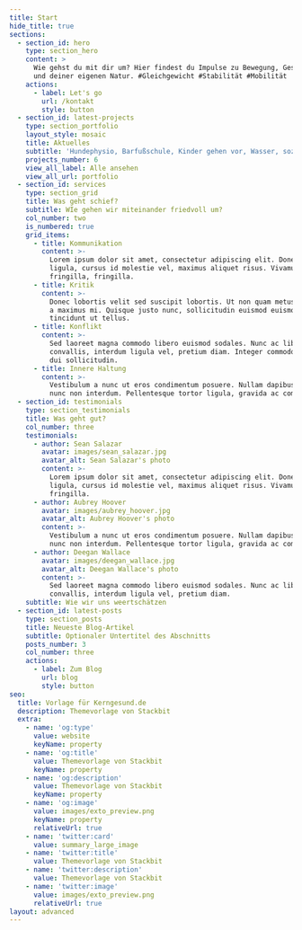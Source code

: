 ```yaml
---
title: Start
hide_title: true
sections:
  - section_id: hero
    type: section_hero
    content: >
      Wie gehst du mit dir um? Hier findest du Impulse zu Bewegung, Gesundheit
      und deiner eigenen Natur. #Gleichgewicht #Stabilität #Mobilität
    actions:
      - label: Let's go
        url: /kontakt
        style: button
  - section_id: latest-projects
    type: section_portfolio
    layout_style: mosaic
    title: Aktuelles
    subtitle: 'Hundephysio, Barfußschule, Kinder gehen vor, Wasser, soziale Kälte .....'
    projects_number: 6
    view_all_label: Alle ansehen
    view_all_url: portfolio
  - section_id: services
    type: section_grid
    title: Was geht schief?
    subtitle: WIe gehen wir miteinander friedvoll um?
    col_number: two
    is_numbered: true
    grid_items:
      - title: Kommunikation
        content: >-
          Lorem ipsum dolor sit amet, consectetur adipiscing elit. Donec nisl
          ligula, cursus id molestie vel, maximus aliquet risus. Vivamus in nibh
          fringilla, fringilla.
      - title: Kritik
        content: >-
          Donec lobortis velit sed suscipit lobortis. Ut non quam metus. Nullam
          a maximus mi. Quisque justo nunc, sollicitudin euismod euismod at,
          tincidunt ut tellus.
      - title: Konflikt
        content: >-
          Sed laoreet magna commodo libero euismod sodales. Nunc ac libero
          convallis, interdum ligula vel, pretium diam. Integer commodo sem at
          dui sollicitudin.
      - title: Innere Haltung
        content: >-
          Vestibulum a nunc ut eros condimentum posuere. Nullam dapibus quis
          nunc non interdum. Pellentesque tortor ligula, gravida ac commodo eu.
  - section_id: testimonials
    type: section_testimonials
    title: Was geht gut?
    col_number: three
    testimonials:
      - author: Sean Salazar
        avatar: images/sean_salazar.jpg
        avatar_alt: Sean Salazar's photo
        content: >-
          Lorem ipsum dolor sit amet, consectetur adipiscing elit. Donec nisl
          ligula, cursus id molestie vel, maximus aliquet risus. Vivamus in nibh
          fringilla.
      - author: Aubrey Hoover
        avatar: images/aubrey_hoover.jpg
        avatar_alt: Aubrey Hoover's photo
        content: >-
          Vestibulum a nunc ut eros condimentum posuere. Nullam dapibus quis
          nunc non interdum. Pellentesque tortor ligula, gravida ac commodo eu.
      - author: Deegan Wallace
        avatar: images/deegan_wallace.jpg
        avatar_alt: Deegan Wallace's photo
        content: >-
          Sed laoreet magna commodo libero euismod sodales. Nunc ac libero
          convallis, interdum ligula vel, pretium diam.
    subtitle: Wie wir uns weertschätzen
  - section_id: latest-posts
    type: section_posts
    title: Neueste Blog-Artikel
    subtitle: Optionaler Untertitel des Abschnitts
    posts_number: 3
    col_number: three
    actions:
      - label: Zum Blog
        url: blog
        style: button
seo:
  title: Vorlage für Kerngesund.de
  description: Themevorlage von Stackbit
  extra:
    - name: 'og:type'
      value: website
      keyName: property
    - name: 'og:title'
      value: Themevorlage von Stackbit
      keyName: property
    - name: 'og:description'
      value: Themevorlage von Stackbit
      keyName: property
    - name: 'og:image'
      value: images/exto_preview.png
      keyName: property
      relativeUrl: true
    - name: 'twitter:card'
      value: summary_large_image
    - name: 'twitter:title'
      value: Themevorlage von Stackbit
    - name: 'twitter:description'
      value: Themevorlage von Stackbit
    - name: 'twitter:image'
      value: images/exto_preview.png
      relativeUrl: true
layout: advanced
---
```


